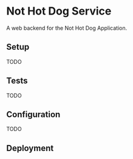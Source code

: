 # Not Hot Dog Service
A web backend for the Not Hot Dog Application.

## Setup
TODO

## Tests
TODO

## Configuration
TODO

## Deployment

